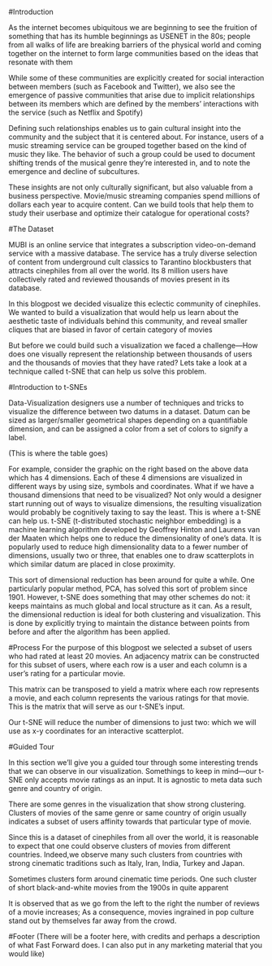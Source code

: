 #Introduction

As the internet becomes ubiquitous we are beginning to see the fruition of something that has its humble beginnings as USENET in the 80s; people from all walks of life are breaking barriers of the physical world and coming together on the internet to form large communities based on the ideas that resonate with them

While some of these communities are explicitly created for social interaction between members (such as Facebook and Twitter), we also see the emergence of passive communities that arise due to implicit relationships between its members which are defined by the members’ interactions with the service (such as Netflix and Spotify) 

Defining such relationships enables us to gain cultural insight into the community and the subject that it is centered about. For instance, users of a music streaming service can be grouped together based on the kind of music they like. The behavior of such a group could be used to document shifting trends of the musical genre they’re interested in, and to note the emergence and decline of subcultures. 

These insights are not only culturally significant, but also valuable from a business perspective. Movie/music streaming companies spend millions of dollars each year to acquire content. Can we build tools that help them to study their userbase and optimize their catalogue for operational costs?

#The Dataset

MUBI is an online service that integrates a subscription video-on-demand service with a massive database. The service has a truly diverse selection of content from underground cult classics to Tarantino blockbusters that attracts cinephiles from all over the world. Its 8 million users have collectively rated and reviewed thousands of movies present in its database. 


In this blogpost we decided visualize this eclectic community of cinephiles. We wanted to build a visualization that would help us learn about the aesthetic taste of individuals behind this community, and reveal smaller cliques that are biased in favor of certain category of movies 


But before we could build such a visualization we faced a challenge—How does one visually represent the relationship between thousands of users and the thousands of movies that they have rated? Lets take a look at a technique called t-SNE that can help us solve this problem.

#Introduction to t-SNEs

Data-Visualization designers use a number of techniques and tricks to visualize the difference between two datums in a dataset. Datum can be sized as larger/smaller geometrical shapes depending on a quantifiable dimension, and can be assigned a color from a set of colors to signify a label.

(This is where the table goes)

For example, consider the graphic on the right based on the above data which has 4 dimensions. Each of these 4 dimensions are visualized in different ways by using size, symbols and coordinates. What if we have a thousand dimensions that need to be visualized? Not only would a designer start running out of ways to visualize dimensions, the resulting visualization would probably be cognitively taxing to say the least.
This is where a t-SNE can help us. t-SNE (t-distributed stochastic neighbor embedding) is a machine learning algorithm developed by Geoffrey Hinton and Laurens van der Maaten which helps one to reduce the dimensionality of one’s data. It is popularly used to reduce high dimensionality data to a fewer number of dimensions, usually two or three, that enables one to draw scatterplots in which similar datum are placed in close proximity. 


This sort of dimensional reduction has been around for quite a while. One particularly popular method, PCA, has solved this sort of problem since 1901. However, t-SNE does something that may other schemes do not: it keeps maintains as much global and local structure as it can. As a result, the dimensional reduction is ideal for both clustering and visualization. This is done by explicitly trying to maintain the distance between points from before and after the algorithm has been applied.

#Process
For the purpose of this blogpost we selected a subset of users who had rated at least 20 movies. An adjacency matrix can be constructed for this subset of users, where each row is a user and each column is a user’s rating for a particular movie. 

This matrix can be transposed to yield a matrix where each row represents a movie, and each column represents the various ratings for that movie. This is the matrix that will serve as our t-SNE’s input. 

Our t-SNE will reduce the number of dimensions to just two: which we will use as x-y coordinates for an interactive scatterplot.

#Guided Tour

In this section we’ll give you a guided tour through some interesting trends that we can observe in our visualization. Somethings to keep in mind—our t-SNE only accepts movie ratings as an input. It is agnostic to meta data such genre and country of origin.

There are some genres in the visualization that show strong clustering. Clusters of movies of the same genre or same country of origin usually indicates a subset of users affinity towards that particular type of movie.

Since this is a dataset of cinephiles from all over the world, it is reasonable to expect that one could observe clusters of movies from different countries. Indeed,we observe many such clusters from countries with strong cinematic traditions such as Italy, Iran, India, Turkey and Japan.

Sometimes clusters form around cinematic time periods. One such cluster of short black-and-white movies from the 1900s in quite apparent

It is observed that as we go from the left to the right the number of reviews of a movie increases; As a consequence, movies ingrained in pop culture stand out by themselves far away from the crowd. 


#Footer
(There will be a footer here, with credits and perhaps a description of what Fast Forward does. I can also put in any marketing material that you would like)

